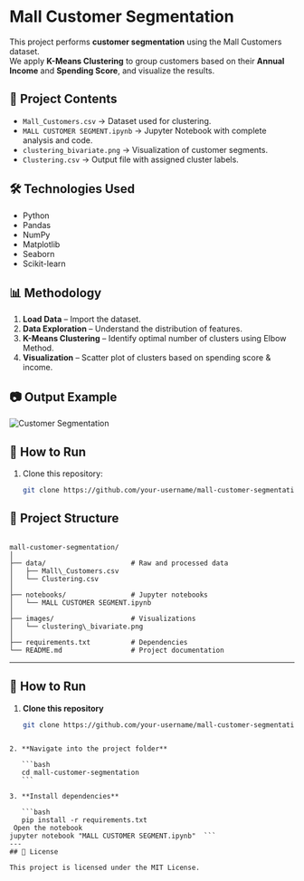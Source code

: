# Mall Customer Segmentation

This project performs **customer segmentation** using the Mall Customers dataset.  
We apply **K-Means Clustering** to group customers based on their **Annual Income** and **Spending Score**, and visualize the results.

## 📂 Project Contents
- `Mall_Customers.csv` → Dataset used for clustering.
- `MALL CUSTOMER SEGMENT.ipynb` → Jupyter Notebook with complete analysis and code.
- `clustering_bivariate.png` → Visualization of customer segments.
- `Clustering.csv` → Output file with assigned cluster labels.

## 🛠️ Technologies Used
- Python
- Pandas
- NumPy
- Matplotlib
- Seaborn
- Scikit-learn

## 📊 Methodology
1. **Load Data** – Import the dataset.
2. **Data Exploration** – Understand the distribution of features.
3. **K-Means Clustering** – Identify optimal number of clusters using Elbow Method.
4. **Visualization** – Scatter plot of clusters based on spending score & income.

## 📷 Output Example
![Customer Segmentation](clustering_bivariate.png)

## 🚀 How to Run
1. Clone this repository:
   ```bash
   git clone https://github.com/your-username/mall-customer-segmentation.git


## 📂 Project Structure
```

mall-customer-segmentation/
│
├── data/                     # Raw and processed data
│   ├── Mall\_Customers.csv
│   └── Clustering.csv
│
├── notebooks/                # Jupyter notebooks
│   └── MALL CUSTOMER SEGMENT.ipynb
│
├── images/                   # Visualizations
│   └── clustering\_bivariate.png
│
├── requirements.txt          # Dependencies
└── README.md                 # Project documentation

````

---

## 🚀 How to Run

1. **Clone this repository**
   ```bash
   git clone https://github.com/your-username/mall-customer-segmentation.git
````

2. **Navigate into the project folder**

   ```bash
   cd mall-customer-segmentation
   ```

3. **Install dependencies**

   ```bash
   pip install -r requirements.txt
 Open the notebook
jupyter notebook "MALL CUSTOMER SEGMENT.ipynb"  ```
---
## 📜 License

This project is licensed under the MIT License.



